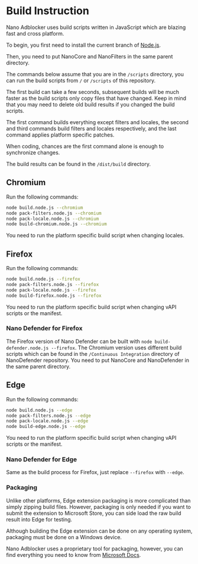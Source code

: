 # Build Instruction

Nano Adblocker uses build scripts written in JavaScript which are blazing fast and cross platform. 

To begin, you first need to install the current branch of [Node.js](https://nodejs.org/). 

Then, you need to put NanoCore and NanoFilters in the same parent directory. 

The commands below assume that you are in the `/scripts` directory, you can run the build scripts from `/` or `/scripts` of 
this repository. 

The first build can take a few seconds, subsequent builds will be much faster as the build scripts only copy files that have 
changed. Keep in mind that you may need to delete old build results if you changed the build scripts. 

The first command builds everything except filters and locales, the second and third commands build filters and locales respectively, 
and the last command applies platform specific patches. 

When coding, chances are the first command alone is enough to synchronize changes. 

The build results can be found in the `/dist/build` directory. 

## Chromium

Run the following commands: 
```bash
node build.node.js --chromium
node pack-filters.node.js --chromium
node pack-locale.node.js --chromium
node build-chromium.node.js --chromium
```

You need to run the platform specific build script when changing locales. 

## Firefox

Run the following commands: 
```bash
node build.node.js --firefox
node pack-filters.node.js --firefox
node pack-locale.node.js --firefox
node build-firefox.node.js --firefox
```

You need to run the platform specific build script when changing vAPI scripts or the manifest. 

### Nano Defender for Firefox

The Firefox version of Nano Defender can be built with `node build-defender.node.js --firefox`. The Chromium version uses different 
build scripts which can be found in the `/Continuous Integration` directory of NanoDefender repository. You need to put NanoCore 
and NanoDefender in the same parent directory. 

## Edge

Run the following commands: 
```bash
node build.node.js --edge
node pack-filters.node.js --edge
node pack-locale.node.js --edge
node build-edge.node.js --edge
```

You need to run the platform specific build script when changing vAPI scripts or the manifest. 

### Nano Defender for Edge

Same as the build process for Firefox, just replace `--firefox` with `--edge`. 

### Packaging

Unlike other platforms, Edge extension packaging is more complicated than simply zipping build files. However, packaging is only 
needed if you want to submit the extension to Microsoft Store, you can side load the raw build result into Edge for testing. 

Although building the Edge extension can be done on any operating system, packaging must be done on a Windows device. 

Nano Adblocker uses a proprietary tool for packaging, however, you can find everything you need to know from 
[Microsoft Docs](https://docs.microsoft.com/en-us/microsoft-edge/extensions/guides/packaging/using-manifoldjs-to-package-extensions). 
